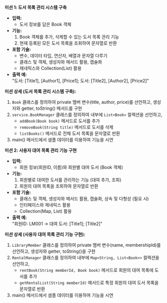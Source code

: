 **미션 1: 도서 목록 관리 시스템 구축**
- **입력:**
    - 도서 정보를 담은 Book 객체
- **기능:**
    1. Book 객체를 추가, 삭제할 수 있는 도서 목록 관리 기능
    2. 현재 등록된 모든 도서 목록을 조회하여 문자열로 반환
- **포함 기술:**
    - 변수, 데이터 타입, 연산자, 배열과 문자열 다루기
    - 클래스 및 객체, 생성자와 메서드 활용, 캡슐화
    - 제네릭스와 Collection(List) 활용
- **출력 예:**  
  "도서: [Title1], [Author1], [Price1]; 도서: [Title2], [Author2], [Price2]"


**미션 상세 (도서 목록 관리 시스템 구축):**
1. `Book` 클래스를 정의하여 private 멤버 변수(title, author, price)를 선언하고, 생성자와 getter, toString() 메서드를 구현
2. `service.BookManager` 클래스를 정의하여 내부에 `List<Book>` 컬렉션을 선언하고,
    - `addBook(Book book)` 메서드로 도서를 추가
    - `removeBook(String title)` 메서드로 도서를 삭제
    - `listBooks()` 메서드로 전체 도서 목록을 문자열로 반환
3. main() 메서드에서 샘플 데이터를 이용하여 기능을 시연

**미션 2: 사용자 대여 목록 관리 기능 구현**
- **입력:**
    - 회원 정보(회원ID, 이름)와 회원별 대여 도서 (Book 객체)
- **기능:**
    1. 회원별로 대여한 도서를 관리하는 기능 (대여 추가, 조회)
    2. 회원의 대여 목록을 조회하여 문자열로 반환
- **포함 기술:**
    - 클래스 및 객체, 생성자와 메서드 활용, 캡슐화, 상속 및 다형성 (필요 시)
    - 인터페이스와 제네릭스 활용
    - Collection(Map, List) 활용
- **출력 예:**  
  "회원ID: LM001 -> 대여 도서: [Title1]; [Title2]"

**미션 상세 (사용자 대여 목록 관리 기능 구현):**
1. `LibraryMember` 클래스를 정의하여 private 멤버 변수(name, membershipId)를 선언하고, 생성자와 getter, toString()을 구현
2. `RentalManager` 클래스를 정의하여 내부에 `Map<String, List<Book>>` 컬렉션을 선언하고,
    - `rentBook(String memberId, Book book)` 메서드로 회원의 대여 목록에 도서를 추가
    - `getRentalList(String memberId)` 메서드로 특정 회원의 대여 도서 목록을 문자열로 반환
3. main() 메서드에서 샘플 데이터를 이용하여 기능을 시연
